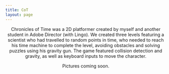 ```yaml
---
title: CoT
layout: page
---
```

<p align = "center">Chronicles of Time was a 2D platformer created by myself and another student in Adobe Director (with Lingo). We created three levels featuring a scientist who had travelled to random points in time, who needed to reach his time machine to complete the level, avoiding obstacles and solving puzzles using his gravity gun. The game featured collision detection and gravity, as well as keyboard inputs to move the character.</p>
 
<p align = "center">Pictures coming soon.</p>